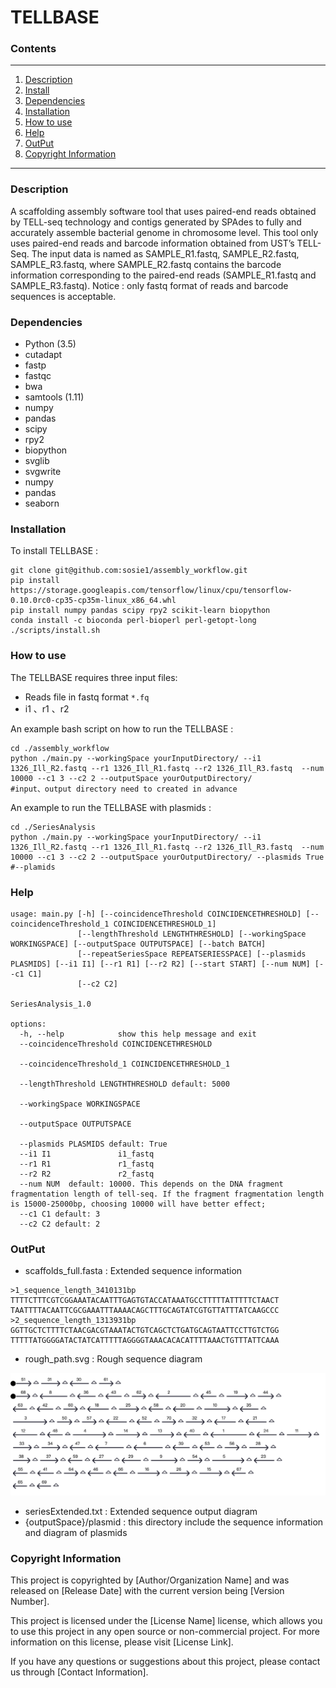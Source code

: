 # TELLBASE

###  Contents

------
1. [Description](#description)
2. [Install](#install)
3. [Dependencies](#dep)
4. [Installation](#install)
5. [How to use](#pipeline)
6. [Help](#help)
7. [OutPut](#output)
8. [Copyright Information](#liense)
------

### Description <a name=description></a>

A scaffolding assembly software tool that uses paired-end reads obtained by TELL-seq technology and contigs generated by SPAdes to fully and accurately assemble bacterial genome in chromosome level.
This tool only uses paired-end reads and barcode information obtained from UST’s TELL-Seq. The input data is named as SAMPLE_R1.fastq, SAMPLE_R2.fastq, SAMPLE_R3.fastq, where SAMPLE_R2.fastq contains the barcode information corresponding to the paired-end reads (SAMPLE_R1.fastq and SAMPLE_R3.fastq).
Notice : only fastq format of reads and barcode sequences is acceptable.

### Dependencies <a name=dep></a>

* Python (3.5)
* cutadapt
* fastp  
* fastqc 
* bwa 
* samtools (1.11)
* numpy
* pandas
* scipy
* rpy2
* biopython
* svglib
* svgwrite
* numpy
* pandas
* seaborn

### Installation <a name=install></a>

To install TELLBASE :
```
git clone git@github.com:sosie1/assembly_workflow.git
pip install https://storage.googleapis.com/tensorflow/linux/cpu/tensorflow-0.10.0rc0-cp35-cp35m-linux_x86_64.whl
pip install numpy pandas scipy rpy2 scikit-learn biopython
conda install -c bioconda perl-bioperl perl-getopt-long
./scripts/install.sh 
```


### How to use <a name=pipeline></a>

The TELLBASE requires three input files:
* Reads file in fastq format `*.fq` 
* i1 、r1 、r2

An example bash script on how to run the TELLBASE :
```
cd ./assembly_workflow
python ./main.py --workingSpace yourInputDirectory/ --i1 1326_Ill_R2.fastq --r1 1326_Ill_R1.fastq --r2 1326_Ill_R3.fastq  --num 10000 --c1 3 --c2 2 --outputSpace yourOutputDirectory/
#input、output directory need to created in advance
```
An example to run the TELLBASE with plasmids :
```
cd ./SeriesAnalysis
python ./main.py --workingSpace yourInputDirectory/ --i1 1326_Ill_R2.fastq --r1 1326_Ill_R1.fastq --r2 1326_Ill_R3.fastq  --num 10000 --c1 3 --c2 2 --outputSpace yourOutputDirectory/ --plasmids True
#--plamids 
```



### Help <a name=help></a>
```
usage: main.py [-h] [--coincidenceThreshold COINCIDENCETHRESHOLD] [--coincidenceThreshold_1 COINCIDENCETHRESHOLD_1]
               [--lengthThreshold LENGTHTHRESHOLD] [--workingSpace WORKINGSPACE] [--outputSpace OUTPUTSPACE] [--batch BATCH]
               [--repeatSeriesSpace REPEATSERIESSPACE] [--plasmids PLASMIDS] [--i1 I1] [--r1 R1] [--r2 R2] [--start START] [--num NUM] [--c1 C1]
               [--c2 C2]

SeriesAnalysis_1.0

options:
  -h, --help            show this help message and exit
  --coincidenceThreshold COINCIDENCETHRESHOLD
                        
  --coincidenceThreshold_1 COINCIDENCETHRESHOLD_1
                        
  --lengthThreshold LENGTHTHRESHOLD default: 5000
                        
  --workingSpace WORKINGSPACE
                        
  --outputSpace OUTPUTSPACE
                        
  --plasmids PLASMIDS default: True
  --i1 I1               i1_fastq
  --r1 R1               r1_fastq
  --r2 R2               r2_fastq
  --num NUM  default: 10000. This depends on the DNA fragment fragmentation length of tell-seq. If the fragment fragmentation length is 15000-25000bp, choosing 10000 will have better effect;
  --c1 C1 default: 3
  --c2 C2 default: 2
```
### OutPut<a name=help></a>
* scaffolds_full.fasta : Extended sequence information
```
>1_sequence_length_3410131bp
TTTTCTTTCGTCGGAAATACAATTTGAGTGTACCATAAATGCCTTTTTATTTTTCTAACT
TAATTTTACAATTCGCGAAATTTAAAACAGCTTTGCAGTATCGTGTTATTTATCAAGCCC
>2_sequence_length_1313931bp
GGTTGCTCTTTTCTAACGACGTAAATACTGTCAGCTCTGATGCAGTAATTCCTTGTCTGG
TTTTTATGGGGATACTATCATTTTTAGGGGTAAACACACATTTTAAACTGTTTATTCAAA
```
* rough_path.svg : Rough sequence diagram

![img.png](img.png)

* seriesExtended.txt : Extended sequence output diagram
* {outputSpace}/plasmid : this directory include  the sequence information and diagram of plasmids 
### Copyright Information<a name=license></a>
This project is copyrighted by [Author/Organization Name] and was released on [Release Date] with the current version being [Version Number].

This project is licensed under the [License Name] license, which allows you to use this project in any open source or non-commercial project. For more information on this license, please visit [License Link].

If you have any questions or suggestions about this project, please contact us through [Contact Information].



